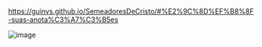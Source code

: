 https://guinvs.github.io/SemeadoresDeCristo/#%E2%9C%8D%EF%B8%8F-suas-anota%C3%A7%C3%B5es




![image](https://github.com/user-attachments/assets/3c28d775-264e-41c7-9a3d-be68fe6c7463)
